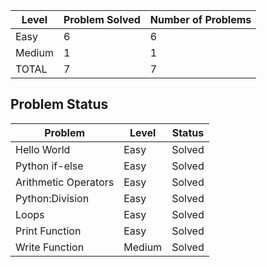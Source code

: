|Level|Problem Solved|Number of Problems|
|-----|--------------|------------------|
|Easy|6|6|
|Medium|1|1|
|TOTAL|7|7|

Problem Status
---
|Problem|Level|Status|
|-------|-----|------|
|Hello World|Easy|Solved|
|Python if-else|Easy|Solved|
|Arithmetic Operators|Easy|Solved|
|Python:Division|Easy|Solved|
|Loops|Easy|Solved|
|Print Function|Easy|Solved|
|Write Function|Medium|Solved|

